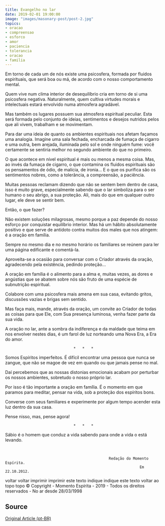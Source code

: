 ```yaml
---
title: Evangelho no lar
date: 2019-02-01 19:00:00
image: "images/masonary-post/post-2.jpg"
topics: 
- oracao
- compreensao
- esforco
- amor
- paciencia
- tolerancia
- oracao
- familia
---
```


Em torno de cada um de nós existe uma psicosfera, formada por fluidos
espirituais, que será boa ou má, de acordo com o nosso comportamento mental.

Quem vive num clima interior de desequilíbrio cria em torno de si uma
psicosfera negativa. Naturalmente, quem cultiva virtudes morais e intelectuais
estará envolvido numa atmosfera agradável.

Mas também os lugares possuem sua atmosfera espiritual peculiar. Esta será
formada pelo conjunto de ideias, sentimentos e desejos nutridos pelos que ali
vivem, trabalham e se movimentam.

Para dar uma ideia de quanto os ambientes espirituais nos afetam façamos uma
analogia. Imagine uma sala fechada, encharcada de fumaça de cigarro e uma
outra, bem arejada, iluminada pelo sol e onde ninguém fume: você certamente se
sentiria melhor no segundo ambiente do que no primeiro.

O que acontece em nível espiritual é mais ou menos a mesma coisa. Mas, ao invés
da fumaça de cigarro, o que contamina os fluidos espirituais são os pensamentos
de ódio, de malícia, de ironia... E o que os purifica são os sentimentos
nobres, como a tolerância, a compreensão, a paciência.

Muitas pessoas reclamam dizendo que não se sentem bem dentro de casa, isso é
muito grave, especialmente sabendo que o lar simboliza para o ser humano o seu
abrigo, a sua proteção. Ali, mais do que em qualquer outro lugar, ele deve se
sentir bem.

Então, o que fazer?

Não existem soluções milagrosas, mesmo porque a paz depende do nosso esforço
por conquistar equilíbrio interior. Mas há um hábito absolutamente positivo e
que serve de antídoto contra muitos dos males que nos atingem: é a oração em
família.

Sempre no mesmo dia e no mesmo horário os familiares se reúnem para ler uma
página edificante e comentá-la.

Aproveita-se a ocasião para conversar com o Criador através da oração,
agradecendo pela existência, pedindo proteção...

A oração em família é o alimento para a alma e, muitas vezes, as dores e
angústias que se abatem sobre nós são fruto de uma espécie de subnutrição
espiritual.

Colabore com uma psicosfera mais amena em sua casa, evitando gritos, discussões
vazias e brigas sem sentido.

Mas faça mais, mande, através da oração, um convite ao Criador de todas as
coisas para que Ele, com Sua presença luminosa, venha fazer parte da sua vida.

A oração no lar, ante a sombra da indiferença e da maldade que teima em nos
envolver nestes dias, é um farol de luz norteando uma Nova Era, a Era do amor.

                                   *   *   *

Somos Espíritos imperfeitos. É difícil encontrar uma pessoa que nunca se
zangue, que não se magoe de vez em quando ou que jamais pense no mal.

Daí percebemos que as nossas distonias emocionais acabam por perturbar os
nossos ambientes, sobretudo o nosso próprio lar.

Por isso é tão importante a oração em família. É o momento em que paramos para
meditar, pensar na vida, sob a proteção dos espíritos bons.

Converse com seus familiares e experimente por algum tempo acender esta luz
dentro da sua casa.

Pense nisso, mas, pense agora!

                                   *   *   *

Sábio é o homem que conduz a vida sabendo para onde a vida o está levando.

 

                                                   Redação do Momento Espírita.
                                                                 Em 22.10.2012.

voltar voltar imprimir imprimir este texto indique indique este texto
voltar ao topo topo
© Copyright - Momento Espírita - 2019 - Todos os direitos reservados - No ar
desde 28/03/1998



## Source

[Original Article (pt-BR)](http://momento.com.br/pt/ler_texto.php?id=3626)
